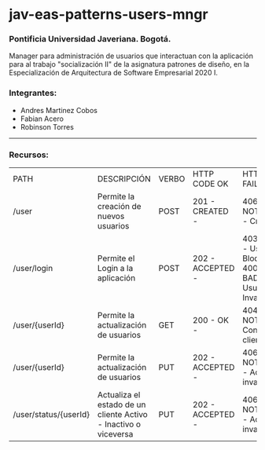 # jav-eas-patterns-users-mngr

### Pontificia Universidad Javeriana. Bogotá.

Manager para administración de usuarios que interactuan con la aplicación para al trabajo "socialización II" de la asignatura patrones 
de diseño, en la Especialización de Arquitectura de Software Empresarial 2020 I.

### Integrantes:

* Andres Martinez Cobos
* Fabian Acero
* Robinson Torres

* * *

### Recursos:

<table>
    <tr>
        <td>PATH</td>
        <td>DESCRIPCIÓN</td>
        <td>VERBO</td>
        <td>HTTP CODE OK</td>
        <td>HTTP CODES FAILED</td>
    </tr>
    <tr>
        <td>/user</td>
        <td>Permite la creación de nuevos usuarios</td>
        <td>POST</td>
        <td>201 - CREATED -</td>
        <td>406 - NOT_ACCEPTABLE - Creción invalida</td>
    </tr>
    <tr>
        <td>/user/login</td>
        <td>Permite el Login a la aplicación</td>
        <td>POST</td>
        <td>202 - ACCEPTED -</td>
        <td>403 - FORBIDDEN - Usuario Bloqueado <br>
            400 - BAD_REQUEST - Usuario o Clave Invalida</td>
    </tr>
    <tr>
        <td>/user/{userId}</td>
        <td>Permite la actualización de usuarios</td>
        <td>GET</td>
        <td>200 - OK -</td>
        <td>404 - NOT_FOUND - Consulta un cliente por Id</td>
    </tr>
    <tr>
        <td>/user/{userId}</td>
        <td>Permite la actualización de usuarios</td>
        <td>PUT</td>
        <td>202 - ACCEPTED -</td>
        <td>406 - NOT_ACCEPTABLE - Actualización invalida</td>
    </tr>
    <tr>
        <td>/user/status/{userId}</td>
        <td>Actualiza el estado de un cliente Activo - Inactivo o viceversa</td>
        <td>PUT</td>
        <td>202 - ACCEPTED -</td>
        <td>406 - NOT_ACCEPTABLE - Actualización invalida</td>
    </tr>
</table>

